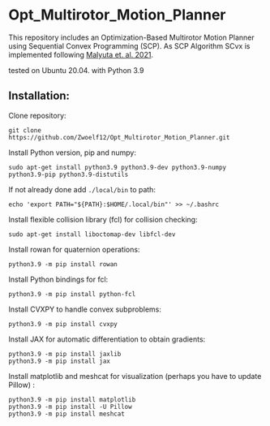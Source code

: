 # Opt_Multirotor_Motion_Planner
This repository includes an Optimization-Based Multirotor Motion Planner using Sequential Convex Programming (SCP). As SCP Algorithm SCvx is implemented following [Malyuta et. al. 2021](https://arxiv.org/abs/2106.09125).

tested on Ubuntu 20.04. with Python 3.9

## Installation:

Clone repository:
```
git clone https://github.com/Zwoelf12/Opt_Multirotor_Motion_Planner.git
```
Install Python version, pip and numpy:
```
sudo apt-get install python3.9 python3.9-dev python3.9-numpy python3.9-pip python3.9-distutils
```
If not already done add `./local/bin` to path: 
```
echo 'export PATH="${PATH}:$HOME/.local/bin"' >> ~/.bashrc
```
Install flexible collision library (fcl) for collision checking:
```
sudo apt-get install liboctomap-dev libfcl-dev
```
Install rowan for quaternion operations:
```
python3.9 -m pip install rowan
```
Install Python bindings for fcl:
```
python3.9 -m pip install python-fcl
```
Install CVXPY to handle convex subproblems:
```
python3.9 -m pip install cvxpy
```
Install JAX for automatic differentiation to obtain gradients:
```
python3.9 -m pip install jaxlib
python3.9 -m pip install jax
```
Install matplotlib and meshcat for visualization (perhaps you have to update Pillow) :
```
python3.9 -m pip install matplotlib
python3.9 -m pip install -U Pillow
python3.9 -m pip install meshcat
```
